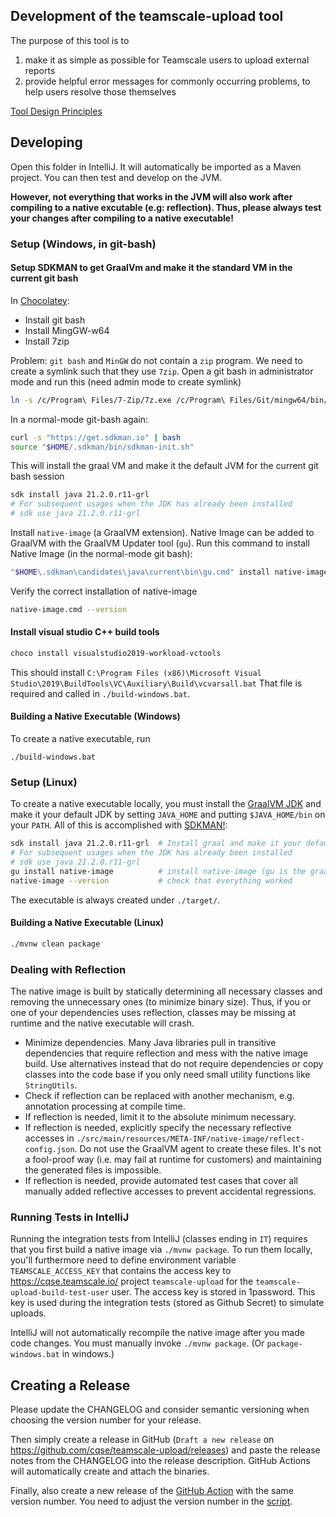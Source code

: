 ## Development of the teamscale-upload tool

The purpose of this tool is to
1. make it as simple as possible for Teamscale users to upload external reports
2. provide helpful error messages for commonly occurring problems, to help users resolve those themselves

[Tool Design Principles](README_TOOL_DESIGN_PRINCIPLES.md)

## Developing

Open this folder in IntelliJ.
It will automatically be imported as a Maven project.
You can then test and develop on the JVM.

**However, not everything that works in the JVM will also work after compiling to a native excutable (e.g: reflection).
Thus, please always test your changes after compiling to a native executable!**

### Setup (Windows, in git-bash)

#### Setup SDKMAN to get GraalVm and make it the standard VM in the current git bash

In [Chocolatey](https://chocolatey.org/):

* Install git bash
* Install MingGW-w64
* Install 7zip

Problem: `git bash` and `MinGW` do not contain a `zip` program.
We need to create a symlink such that they use `7zip`.
Open a git bash in administrator mode and run this (need admin mode to create symlink)

```bash
ln -s /c/Program\ Files/7-Zip/7z.exe /c/Program\ Files/Git/mingw64/bin/zip.exe
```

In a normal-mode git-bash again:

```bash
curl -s "https://get.sdkman.io" | bash
source "$HOME/.sdkman/bin/sdkman-init.sh"
```

This will install the graal VM and make it the default JVM for the current git bash session

```bash
sdk install java 21.2.0.r11-grl
# For subsequent usages when the JDK has already been installed
# sdk use java 21.2.0.r11-grl 
```

Install `native-image` (a GraalVM extension). Native Image can be added to GraalVM with the GraalVM Updater tool (`gu`).
Run this command to install Native Image (in the normal-mode git bash):

```bash
"$HOME\.sdkman\candidates\java\current\bin\gu.cmd" install native-image
```

Verify the correct installation of native-image

```bash
native-image.cmd --version         
```

#### Install visual studio C++ build tools

```bash
choco install visualstudio2019-workload-vctools
```

This should install `C:\Program Files (x86)\Microsoft Visual Studio\2019\BuildTools\VC\Auxiliary\Build\vcvarsall.bat`
That file is required and called in `./build-windows.bat`.

#### Building a Native Executable (Windows)

To create a native executable, run

```batch
./build-windows.bat
```

### Setup (Linux)

To create a native executable locally, you must install the [GraalVM JDK](https://www.graalvm.org/) and make it your default JDK by setting `JAVA_HOME` and putting `$JAVA_HOME/bin` on your `PATH`.
All of this is accomplished with [SDKMAN!](https://sdkman.io/):

```bash
sdk install java 21.2.0.r11-grl  # Install graal and make it your default JDK.
# For subsequent usages when the JDK has already been installed
# sdk use java 21.2.0.r11-grl 
gu install native-image          # install native-image (gu is the graalvm updater)
native-image --version           # check that everything worked
```

The executable is always created under `./target/`.

#### Building a Native Executable (Linux)

```bash
./mvnw clean package
```

### Dealing with Reflection

The native image is built by statically determining all necessary classes and removing the unnecessary ones (to minimize binary size).
Thus, if you or one of your dependencies uses reflection, classes may be missing at runtime and the native executable will crash.

- Minimize dependencies.
  Many Java libraries pull in transitive dependencies that require reflection and mess with the native image build.
  Use alternatives instead that do not require dependencies or copy classes into the code base if you only need small utility functions like `StringUtils`.
- Check if reflection can be replaced with another mechanism, e.g. annotation processing at compile time.
- If reflection is needed, limit it to the absolute minimum necessary.
- If reflection is needed, explicitly specify the necessary reflective accesses in `./src/main/resources/META-INF/native-image/reflect-config.json`.
  Do not use the GraalVM agent to create these files.
  It's not a fool-proof way (i.e. may fail at runtime for customers) and maintaining the generated files is impossible.
- If reflection is needed, provide automated test cases that cover all manually added reflective accesses to prevent
  accidental regressions.

### Running Tests in IntelliJ

Running the integration tests from IntelliJ (classes ending in `IT`) requires that you first build a native image via `./mvnw package`.
To run them locally, you'll furthermore need to define environment variable `TEAMSCALE_ACCESS_KEY` that contains the access key to https://cqse.teamscale.io/ project `teamscale-upload` for the `teamscale-upload-build-test-user` user.
The access key is stored in 1password.
This key is used during the integration tests (stored as Github Secret) to simulate uploads.

IntelliJ will not automatically recompile the native image after you made code changes.
You must manually invoke `./mvnw package`. (Or `package-windows.bat` in windows.)

## Creating a Release

Please update the CHANGELOG and consider semantic versioning when choosing the version number for your release.

Then simply create a release in GitHub (`Draft a new release` on https://github.com/cqse/teamscale-upload/releases) and paste the release notes from the CHANGELOG into the release description.
GitHub Actions will automatically create and attach the binaries.

Finally, also create a new release of the [GitHub Action](https://github.com/cqse/teamscale-upload-action) with the same version number.
You need to adjust the version number in the [script](https://github.com/cqse/teamscale-upload-action/blob/master/src/run-teamscale-upload.sh).
